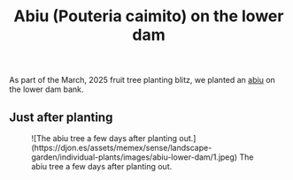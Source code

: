 ﻿---
backlinks:
- title: Individual plants
  url: /memex/sense/landscape-garden/individual-plants/individual-plants.html
latitude: -27.537911666666666
longitude: 152.056075
photos:
  1:
    date: 2025-03-14 17:23:55
    description: The abiu tree a few days after planting out.
    filename: 9E4F23DD-74B5-4042-9160-320E406674E6.heic
    latitude: -27.537911666666666
    longitude: 152.056075
    memexFilename: images/abiu-lower-dam/1.jpeg
    title: Abiu
tags:
- plants
- wood-duck-meadows
- abiu
title: Abiu (Pouteria caimito) on the lower dam
type: single-plant
---
As part of the March, 2025 fruit tree planting blitz, we planted an [abiu](https://en.wikipedia.org/wiki/Pouteria_caimito) on the lower dam bank.

## Just after planting

<figure markdown>
![The abiu tree a few days after planting out.](https://djon.es/assets/memex/sense/landscape-garden/individual-plants/images/abiu-lower-dam/1.jpeg)
<caption>The abiu tree a few days after planting out.</caption>
</figure>